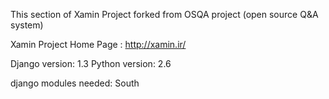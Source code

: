 This section of Xamin Project forked from OSQA project (open source Q&A system)

Xamin Project Home Page : http://xamin.ir/


Django version: 1.3
Python version: 2.6

django modules needed:
    South
